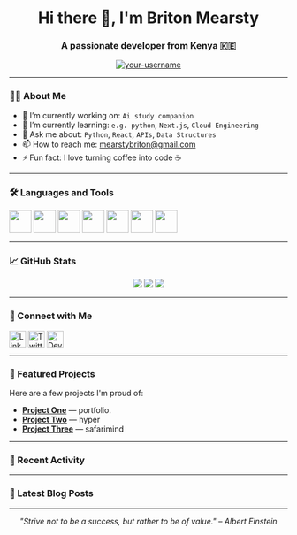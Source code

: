 <!-- Profile README -->

<h1 align="center" >Hi there 👋, I'm Briton Mearsty</h1>
<h3 align="center">A passionate developer from Kenya 🇰🇪</h3>

<p align="center">
  <a href="https://github.com/your-username">
    <img src="https://komarev.com/ghpvc/?username=your-username&label=Profile%20views&color=0e75b6&style=flat" alt="your-username" />
  </a>
</p>

---

### 🧑‍💻 About Me

- 🔭 I’m currently working on: `Ai study companion`
- 🌱 I’m currently learning: `e.g. python`, `Next.js`, `Cloud Engineering`
- 💬 Ask me about: `Python`, `React`, `APIs`, `Data Structures`
- 📫 How to reach me: [mearstybriton@gmail.com](mailto:mearstybriton@gmail.com)
- ⚡ Fun fact: I love turning coffee into code ☕

---

### 🛠️ Languages and Tools

<p align="left">
  <img src="https://cdn.jsdelivr.net/gh/devicons/devicon/icons/javascript/javascript-original.svg" width="40" height="40"/>
  <img src="https://cdn.jsdelivr.net/gh/devicons/devicon/icons/python/python-original.svg" width="40" height="40"/>
  <img src="https://cdn.jsdelivr.net/gh/devicons/devicon/icons/react/react-original.svg" width="40" height="40"/>
  <img src="https://cdn.jsdelivr.net/gh/devicons/devicon/icons/nodejs/nodejs-original.svg" width="40" height="40"/>
  <img src="https://cdn.jsdelivr.net/gh/devicons/devicon/icons/git/git-original.svg" width="40" height="40"/>
  <img src="https://cdn.jsdelivr.net/gh/devicons/devicon/icons/docker/docker-original.svg" width="40" height="40"/>
  <img src="https://cdn.jsdelivr.net/gh/devicons/devicon/icons/postgresql/postgresql-original.svg" width="40" height="40"/>
  <!-- Add more icons as needed -->
</p>

---

### 📈 GitHub Stats

<p align="center">
  <img src="https://github-readme-stats.vercel.app/api?username=your-username&show_icons=true&theme=github_dark" />
  <img src="https://github-readme-streak-stats.herokuapp.com/?user=your-username&theme=dark" />
  <img src="https://github-readme-stats.vercel.app/api/top-langs/?username=your-username&layout=compact&theme=github_dark" />
</p>

---

### 🔗 Connect with Me

<p align="left">
  <a href="https://linkedin.com/in/your-linkedin" target="blank"><img align="center" src="https://cdn.jsdelivr.net/gh/devicons/devicon/icons/linkedin/linkedin-original.svg" alt="LinkedIn" height="30" width="30" /></a>
  <a href="https://twitter.com/your-twitter" target="blank"><img align="center" src="https://cdn-icons-png.flaticon.com/512/733/733579.png" alt="Twitter" height="30" width="30" /></a>
  <a href="https://dev.to/your-devto" target="blank"><img align="center" src="https://d2fltix0v2e0sb.cloudfront.net/dev-badge.svg" alt="Dev.to" height="30" width="30" /></a>
  <!-- Add other social links here -->
</p>

---

### 📂 Featured Projects

Here are a few projects I'm proud of:

- [**Project One**](https://github.com/britonmearsty/portfolio-website) — portfolio.
- [**Project Two**](https://github.com/britonmearsty/hyper) — hyper
- [**Project Three**](https://github.com/britonmearsty/safarimind1) — safarimind

---

### 📅 Recent Activity

<!--START_SECTION:activity-->
<!-- Replace with GitHub activity or use GitHub Actions to automate -->
<!--END_SECTION:activity-->

---

### 📝 Latest Blog Posts

<!-- BLOG-POST-LIST:START -->
<!-- Replace with feed or use GitHub Actions to automate -->
<!-- BLOG-POST-LIST:END -->

---

<p align="center">
  <i>"Strive not to be a success, but rather to be of value." – Albert Einstein</i>
</p>
